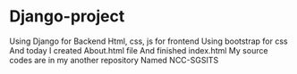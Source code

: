 # Django-project
Using Django for Backend
Html, css, js for frontend
Using bootstrap for css
And today I created About.html file
And finished index.html
My source codes are in my another repository
Named NCC-SGSITS
